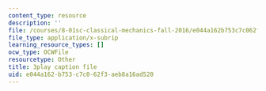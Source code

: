 ```yaml
---
content_type: resource
description: ''
file: /courses/8-01sc-classical-mechanics-fall-2016/e044a162b753c7c062f3aeb8a16ad520_UPnqIKBAMaQ.srt
file_type: application/x-subrip
learning_resource_types: []
ocw_type: OCWFile
resourcetype: Other
title: 3play caption file
uid: e044a162-b753-c7c0-62f3-aeb8a16ad520
---
```

